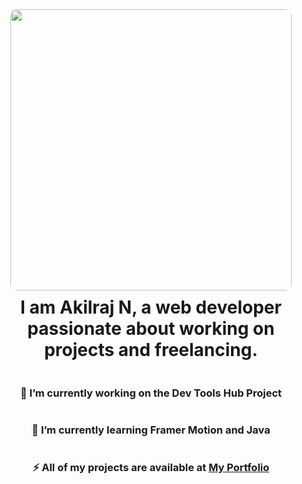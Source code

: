 <div style="display: flex; justify-content: center; flex-direction: column; align-items: center;">
  <img src="https://cdn.jsdelivr.net/gh/Akilraj-1153/Akilraj_N-Portfolio/src/Assets/Image/ProfileImg.jpg" height="450" style="border-radius:10px" />
  
  <h1 style="margin-top: 10px;text-align:center">I am Akilraj N, a web developer passionate about working on projects and freelancing.</h1>

  <div style="display: flex; justify-content: center; flex-direction: column; align-items: center; width: 100%;">
    <h3>🔭 I’m currently working on the Dev Tools Hub Project</h3>
    <h3>🌱 I’m currently learning Framer Motion and Java</h3>
    <h3>⚡ All of my projects are available at <a href="https://akilraj-1153.github.io/Akilraj_N-Portfolio/">My Portfolio</a></h3>
  </div>
</div>
